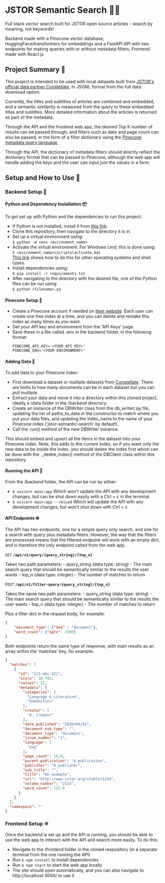 # JSTOR Semantic Search 🕵️‍♀️
Full stack vector search built for JSTOR open source articles - search by meaning, not keywords!

Backend made with a Pinecone vector database, HuggingFace/transformers for embeddings and a FastAPI API with two endpoints for making queries with or without metadata filters.
Frontend made with React.js

## Project Summary 📝
This project is intended to be used with local datasets built from [JSTOR's official data partner Constellate](https://constellate.org/), in JSONL format from the full data download option.

Currently, the titles and subtitles of articles are combined and embedded, and a semantic similarity is measured from the query to these embedded titles and subtitles. More detailed information about the articles is returned as part of the metadata. 

Through the API and the frontend web app, the desired Top K number of results can be passed through, and filters such as date and page count can also be passed, in the form of a filter dictionary using the [Pinecone metadata query language](https://docs.pinecone.io/docs/metadata-filtering#metadata-query-language).

Through the API, the dictionary of metadata filters should directly reflect the dictionary format that can be passed to Pinecone, although the web app will handle adding the keys and the user can input just the values in a form.

## Setup and How to Use 🔧
### Backend Setup 🐍
#### Python and Dependency Installation 📦
To get set up with Python and the dependencies to run this project:

* If Python is not installed, install it from [this link](https://www.python.org/downloads/).  
* Clone this repository, then navigate to the directory it is in.  
* Set up a virtual environment using:  
```$ python -m venv <evironment_name>```  
* Activate the virtual environment. For Windows cmd, this is done using:  
```$ <evironment_name>\Scripts\activate.bat```  
[This link](https://docs.python.org/3/library/venv.html) shows how to do this for other operating systems and shell types.
* Install dependencies using:  
```$ pip install -r requirements.txt ```  
* After navigating to the directory with the desired file, one of the Python files can be run using:  
```$ python <filename>.py```  

#### Pinecone Setup 🌲
* Create a Pinecone account if needed on [their website](https://www.pinecone.io/). Each user can create one free index at a time, and you can delete and remake this index as many times as you want.
* Get your API key and environment from the 'API Keys' page
* Save these in a file called .env in the backend folder, in the following format:
  ```
  PINECONE_API_KEY='<YOUR API KEY>'
  PINECONE_ENV='<YOUR ENVIRONMENT>'
  ```

#### Adding Data 💾
To add data to your Pinecone index:
* First download a dataset or multiple datasets from [Constellate](https://constellate.org/). There are limits to how many documents can be in each dataset but you can pull multiple.
* Extract your data and move it into a directory within this cloned project, ideally a /data folder in the /backend directory.
* Create an instance of the DBWriter class from the db_writerr.py file, updating the list of paths_to_data in the constructor to match where you put your data files, and updating the index_name to the name of your Pinecone index ('jstor-semantic-search' by default).
* Call the .run() method of the new DBWriter instance.

This should embed and upsert all the items in the dataset into your Pinecone index. Note, this adds to the current index, so if you want only the new data to be inside the index, you should delete the index first which can be done with the ._delete_index() method of the DBClient class within this repository.

#### Running the API 🏃
From the /backend folder, the API can be run by either:
- ```$ uvicorn main:app``` Which won't update the API with any development changes, but can be shut down easily with a Ctrl + c in the terminal
- ```$ uvicorn main:app --reload``` Which will update the API with any development changes, but won't shut down with Ctrl + c

#### API Endpoints 🌐
The API has two endpoints, one for a simple query only search, and one for a search with query plus metadata filters. However, the way that the filters are processed means that the filtered endpoint will work with an empty dict, and is therefore the only endpoint called from the web app.

`GET` **`/api/v1/query/{query_string}/{top_n}`**

Takes two path parameters:
    - query_string (data type: string) - The main search query that should be semantically similar to the results the user wants
    - top_n (data type: integer) - The number of matches to return

`POST` **`/api/v1/filter-query/{query_string}/{top_n}`**

Takes the same two path parameters:
    - query_string (data type: string) - The main search query that should be semantically similar to the results the user wants
    - top_n (data type: integer) - The number of matches to return
    
Plus a filter dict in the request body, for example:
```json
{
    "document_type": {"$eq" : "document"},
    "word_count": {"$gte": 2000}
}
```

Both endpoints return the same type of response, with main results as an array within the 'matches' key, for example:

```json
{
  "matches": [
    {
      "id": "123-abc-321",
      "score": 18.792,
      "values": [],
      "metadata": {
        "categories": [
          "Language & Literature",
          "Humanities"
        ],
        "creator": [
          "A. Creator"
        ],
        "date_published": "2020/04/01",
        "document_sub_type": "",
        "document_type": "document",
        "issue_number": "1",
        "language": [
          "eng"
        ],
        "page_count": 10.0,
        "parent_publication": "A publication",
        "publisher": "A publisher",
        "sub_title": "",
        "title": "An example",
        "url": "http://www.jstor.org/stable/1234",
        "volume_number": "2123",
        "word_count": 123.0
      }
    }
  ],
  "namespace": ""
}
```

### Frontend Setup ⚛️
Once the backend is set up and the API is running, you should be able to use the web app to interact with the API and search more easily.
To do this:
- Navigate to the /frontend folder in the cloned respository (in a separate terminal from the one running the API)
- Run ```$ npm install``` to install dependencies
- Run ```$ npm start``` to start the web app locally
- The site should open automatically, and you can also navigate to http://localhost:3000/ to use it
